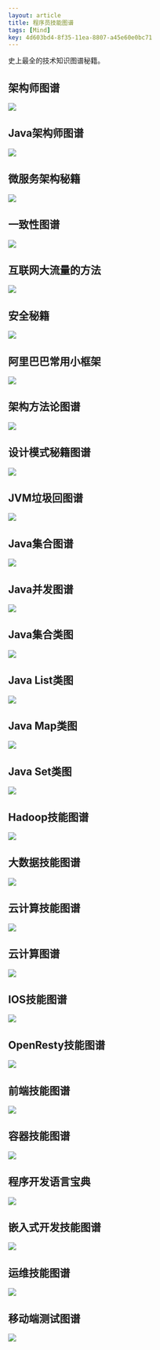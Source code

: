 ```yaml
---
layout: article
title: 程序员技能图谱
tags: [Mind]
key: 4d603bd4-8f35-11ea-8807-a45e60e0bc71
---
```


史上最全的技术知识图谱秘籍。

<!--more-->

## 架构师图谱

![](https://i.loli.net/2020/08/22/mqBfeCRMXlg81G9.jpg)

## Java架构师图谱

![](https://i.loli.net/2020/08/22/2LEsAQYrGBh18Fy.jpg)

## 微服务架构秘籍

![](https://i.loli.net/2020/08/22/eNK7r3huo6zLt52.jpg)

## 一致性图谱

![](https://i.loli.net/2020/08/22/pFoUz32k9A7GJnm.jpg)

## 互联网大流量的方法

![](https://i.loli.net/2020/08/22/tgLoFBw38JCDVUT.jpg)

## 安全秘籍

![](https://i.loli.net/2020/08/22/JodzE8ueSfKvb5X.jpg)

## 阿里巴巴常用小框架

![](https://i.loli.net/2020/08/22/kPojrGWJugL1Nlx.jpg)

## 架构方法论图谱

![](https://i.loli.net/2020/08/22/sg9WfVCuRPtO8wU.jpg)

## 设计模式秘籍图谱

![](https://i.loli.net/2020/08/22/sX8RKSPZBDxv9WJ.jpg)

## JVM垃圾回图谱

![](https://i.loli.net/2020/08/22/eQTxCktVhgJ7pN2.png)

## Java集合图谱

![](https://i.loli.net/2020/08/22/GQkyz4TXCqw5U8S.jpg)

## Java并发图谱

![](https://i.loli.net/2020/08/22/RQGt6lpUidKbWYw.jpg)

## Java集合类图

![](https://i.loli.net/2020/08/22/iP8rAuH3YlSmQVa.jpg)

## Java List类图

![](https://i.loli.net/2020/08/22/L5e2ac1pnbOzdVv.jpg)

## Java Map类图

![](https://i.loli.net/2020/08/22/q9mrClXREaikOWK.jpg)

## Java Set类图

![](https://i.loli.net/2020/08/22/mDnFAUc2aqfPzQG.jpg)

## Hadoop技能图谱

![](https://i.loli.net/2020/08/22/2JTz8RhtyNb76w5.jpg)

## 大数据技能图谱

![](https://i.loli.net/2020/08/22/pknfL3yYVEt2NXA.jpg)

## 云计算技能图谱

![](https://i.loli.net/2020/08/22/F9XqyPWZK25Ofgh.jpg)

## 云计算图谱

![](https://i.loli.net/2020/08/22/k6BRetzZIl79MAU.jpg)

## IOS技能图谱

![](https://i.loli.net/2020/08/22/ZUsxnAmzurp4QVv.jpg)

## OpenResty技能图谱

![](https://i.loli.net/2020/08/22/NUAmxgkRtTcLGpI.jpg)

## 前端技能图谱

![](https://i.loli.net/2020/08/22/dBxT3fng4PC2pDq.jpg)

## 容器技能图谱

![](https://i.loli.net/2020/08/22/RhqVNvdAT6bpXYf.jpg)

## 程序开发语言宝典

![](https://i.loli.net/2020/08/22/jqZCpGnIt29uPhB.jpg)

## 嵌入式开发技能图谱

![](https://i.loli.net/2020/08/22/KdA1Cp3zsSUF8QV.jpg)

## 运维技能图谱

![](https://i.loli.net/2020/08/22/NjtAz6dpvkwsGRS.jpg)

## 移动端测试图谱

![](https://i.loli.net/2020/08/22/VOpbdvX8l46NTE1.jpg)
